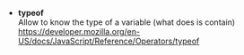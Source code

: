 * **typeof**   
Allow to know the type of a variable (what does is contain)   
https://developer.mozilla.org/en-US/docs/JavaScript/Reference/Operators/typeof

